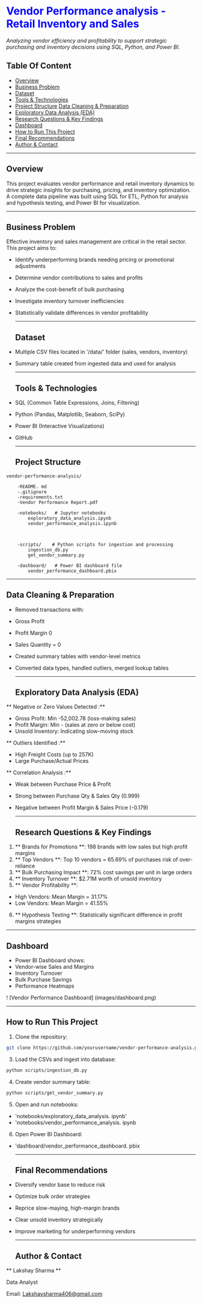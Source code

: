 #  <font color='blue'>Vendor Performance analysis - Retail Inventory and Sales</font>
_Analyzing vendor efficiency and profitability to support strategic purchasing and inventory decisions
using SQL, Python, and Power BI._
## Table Of Content
- <a href="#overview">Overview</a>
- <a href="#business-problem">Business Problem</a>
- <a href="#dataset">Dataset</a>
- <a href="#tools -- technologies">Tools & Technologies</a>
- <a href="#project-structure">Project Structure</a>
<a href="#data-cleaning -- preparation">Data Cleaning & Preparation</a>
- <a href="#exploratory-data-analysis-eda">Exploratory Data Analysis (EDA)</a>
- <a href="#research-questions -- key-findings">Research Questions & Key Findings</a>
- <a href="#dashboard">Dashboard</a>
- <a href="#how-to-run-this-project">How to Run This Project</a>
- <a href="#final-recommendations">Final Recommendations</a>
- <a href="#author -- contact">Author & Contact</a>
----
<h2><a class="anchor" id="overview"></a>Overview</h2>

This project evaluates vendor performance and retail inventory dynamics to drive strategic insights for
purchasing, pricing, and inventory optimization. A complete data pipeline was built using SQL for ETL,
Python for analysis and hypothesis testing, and Power BI for visualization.

----

<h2><a class="anchor" id="business-problem"></a>Business Problem</h2>

Effective inventory and sales management are critical in the retail sector. This project aims to:
- Identify underperforming brands needing pricing or promotional adjustments
- Determine vendor contributions to sales and profits
- Analyze the cost-benefit of bulk purchasing
- Investigate inventory turnover inefficiencies
- Statistically validate differences in vendor profitability

  ----

  <h2><a class="anchor" id="dataset"></a>Dataset</h2>

- Multiple CSV files located in '/data/' folder (sales, vendors, inventory)
- Summary table created from ingested data and used for analysis

  -----

  <h2><a class="anchor" id="tools -- technologies"></a>Tools & Technologies</h2>

- SQL (Common Table Expressions, Joins, Filtering)
- Python (Pandas, Matplotlib, Seaborn, SciPy)
- Power BI (Interactive Visualizations)
- GitHub

  ----

  
  <h2><a class="anchor" id="project-structure"></a>Project Structure</h2>

```
vendor-performance-analysis/

    -README. md
    -.gitignore
    -requirements.txt
    -Vendor Performance Report.pdf

    -notebooks/   # Jupyter notebooks
        exploratory_data_analysis.ipynb
        vendor_performance_analysis.ipynb



    -scripts/    # Python scripts for ingestion and processing
        ingestion_db.py
        get_vendor_summary.py

    -dashboard/   # Power BI dashboard file
        vendor_performance_dashboard.pbix
```

-----

<h2><a class="anchor" id="data-cleaning -- preparation"></a>Data Cleaning & Preparation</h2>

- Removed transactions with:
- Gross Profit
- Profit Margin 0
- Sales Quantity = 0
- Created summary tables with vendor-level metrics
- Converted data types, handled outliers, merged lookup tables

  -----

  <h2><a class="anchor" id="exploratory-data-analysis-eda"></a>Exploratory Data Analysis (EDA)</h2>

** Negative or Zero Values Detected :**
- Gross Profit: Min -52,002.78 (loss-making sales)
- Profit Margin: Min - (sales at zero or below cost)
- Unsold Inventory: Indicating slow-moving stock

** Outliers Identified :**
- High Freight Costs (up to 257K)
- Large Purchase/Actual Prices

** Correlation Analysis :**
- Weak between Purchase Price & Profit
- Strong between Purchase Qty & Sales Qty (0.999)
- Negative between Profit Margin & Sales Price (-0.179)

  -----

  <h2><a class="anchor" id="research-questions -- key-findings"></a>Research Questions & Key Findings</h2>

1. ** Brands for Promotions **: 198 brands with low sales but high profit margins
2. ** Top Vendors **: Top 10 vendors = 65.69% of purchases risk of over-reliance
3. ** Bulk Purchasing Impact **: 72% cost savings per unit in large orders
4. ** Inventory Turnover **: $2.71M worth of unsold inventory
5. ** Vendor Profitability **:
- High Vendors: Mean Margin = 31.17%
- Low Vendors: Mean Margin = 41.55%
6. ** Hypothesis Testing **: Statistically significant difference in profit margins
strategies

-----

<h2><a class="anchor" id="dashboard"></a>Dashboard</h2>

- Power BI Dashboard shows:
- Vendor-wise Sales and Margins
- Inventory Turnover
- Bulk Purchase Savings
- Performance Heatmaps

! [Vendor Performance Dashboard] (images/dashboard.png)

-----

<h2><a class="anchor" id="how-to-run-this-project"></a>How to Run This Project</h2>

1. Clone the repository:
```bash
git clone https://github.com/yourusername/vendor-performance-analysis.git
```
3. Load the CSVs and ingest into database:
```bash
python scripts/ingestion_db.py
```
4. Create vendor summary table:
```bash
python scripts/get_vendor_summary.py
```

5. Open and run notebooks:
- 'notebooks/exploratory_data_analysis. ipynb'
- 'notebooks/vendor_performance_analysis. ipynb
6. Open Power BI Dashboard:
- 'dashboard/vendor_performance_dashboard. pbix

  -----

  <h2><a class="anchor" id="final-recommendations"></a>Final Recommendations</h2>

- Diversify vendor base to reduce risk
- Optimize bulk order strategies
- Reprice slow-maying, high-margin brands
- Clear unsold inventory strategically
- Improve marketing for underperforming vendors

  ------

  <h2><a class="anchor" id="author -- contact"></a>Author & Contact</h2>

** Lakshay Sharma **


Data Analyst

Email: Lakshaysharma406@gmail.com

  
